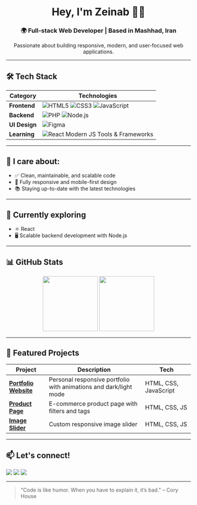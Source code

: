 <h1 align="center">Hey, I'm Zeinab 👩‍💻</h1>
<h3 align="center">🌍 Full-stack Web Developer | Based in Mashhad, Iran</h3>

<p align="center">
  Passionate about building responsive, modern, and user-focused web applications.
</p>

---

## 🛠️ Tech Stack

| Category   | Technologies |
|------------|--------------|
| **Frontend** | ![HTML5](https://img.shields.io/badge/HTML5-E34F26?style=for-the-badge&logo=html5&logoColor=white) ![CSS3](https://img.shields.io/badge/CSS3-1572B6?style=for-the-badge&logo=css3&logoColor=white) ![JavaScript](https://img.shields.io/badge/JavaScript-323330?style=for-the-badge&logo=javascript&logoColor=F7DF1E) |
| **Backend** | ![PHP](https://img.shields.io/badge/PHP-777BB4?style=for-the-badge&logo=php&logoColor=white) ![Node.js](https://img.shields.io/badge/Node.js-339933?style=for-the-badge&logo=nodedotjs&logoColor=white) |
| **UI Design** | ![Figma](https://img.shields.io/badge/Figma-F24E1E?style=for-the-badge&logo=figma&logoColor=white) |
| **Learning** | ![React](https://img.shields.io/badge/React-20232A?style=for-the-badge&logo=react&logoColor=61DAFB) Modern JS Tools & Frameworks |

---

## 🚀 I care about:
- ✅ Clean, maintainable, and scalable code  
- 📱 Fully responsive and mobile-first design  
- 📚 Staying up-to-date with the latest technologies  

---

## 🎯 Currently exploring
- ⚛️ React  
- 🖥️ Scalable backend development with Node.js  

---

## 📊 GitHub Stats

<p align="center">
  <img src="https://github-readme-stats.vercel.app/api?username=zeinab-1386&show_icons=true&theme=radical" height="150" />
  <img src="https://github-readme-streak-stats.herokuapp.com/?user=zeinab-1386&theme=radical" height="150" />
</p>

---

## 📌 Featured Projects
| Project | Description | Tech |
|---------|-------------|------|
| **[Portfolio Website](#)** | Personal responsive portfolio with animations and dark/light mode | HTML, CSS, JavaScript |
| **[Product Page](#)** | E-commerce product page with filters and tags | HTML, CSS, JS |
| **[Image Slider](#)** | Custom responsive image slider | HTML, CSS, JS |

---

## 📫 Let's connect!

<p>
  <a href="mailto:zizi.golo.1386.zeinab@gmail.com"><img src="https://img.shields.io/badge/Email-D14836?style=for-the-badge&logo=gmail&logoColor=white"></a>
  <a href="https://instagram.com/z.gharib86"><img src="https://img.shields.io/badge/Instagram-%23E4405F?style=for-the-badge&logo=instagram&logoColor=white"></a>
  <a href="https://t.me/YOUR_TELEGRAM"><img src="https://img.shields.io/badge/Telegram-2CA5E0?style=for-the-badge&logo=telegram&logoColor=white"></a>
</p>

---

> "Code is like humor. When you have to explain it, it’s bad." – Cory House
